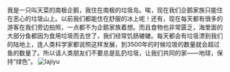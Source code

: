 我是一只叫天菜的南极企鹅，我住在南极的垃圾岛。唉，现在我们企鹅家族只能住在恶心的垃圾山上。以前我们都能住在舒服的冰上呢！还有，现在每天都有很多的游客在我们旁边拍照，一点都不为企鹅家族着想。而且食物也非常匮乏，海里面的大部分鱼都因为食用垃圾而去世了，我们经常饥肠辘辘。每天都会有垃圾漂到我们的陆地上，连人类科学家都说照这样发展，到3500年的时候垃圾的数量就会超过鱼的数量了。所以请人类朋友们不要总是乱扔垃圾，让我们共同的家——地球，保持“绿色”。
![lajiyu](../pic/lajiyu.jpeg)

